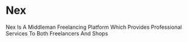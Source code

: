 # Nex
Nex Is A Middleman Freelancing Platform Which Provides Professional Services To Both Freelancers And Shops
